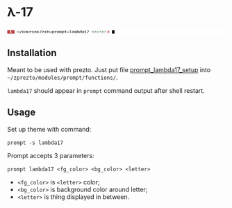 # λ-17

![preview](example.gif)

## Installation

Meant to be used with prezto. Just put file
[prompt\_lambda17\_setup](prompt_lambda17_setup) into  
`~/zprezto/modules/prompt/functions/`.

`lambda17` should appear in `prompt` command output after shell restart.

## Usage

Set up theme with command:

```
prompt -s lambda17
```

Prompt accepts 3 parameters:

```
prompt lambda17 <fg_color> <bg_color> <letter>
```

* `<fg_color>` is `<letter>` color;
* `<bg_color>` is background color around letter;
* `<letter>` is thing displayed in between.
